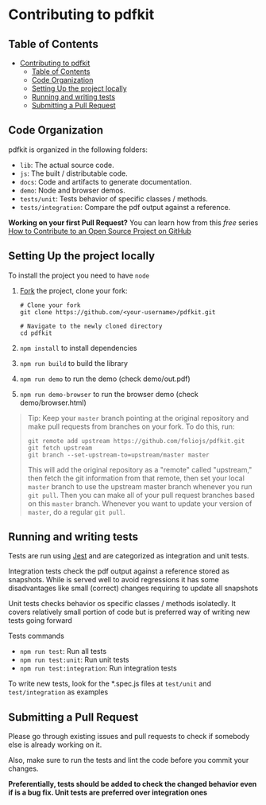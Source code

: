 # Contributing to pdfkit

## Table of Contents

- [Contributing to pdfkit](#contributing-to-pdfkit)
  - [Table of Contents](#table-of-contents)
  - [Code Organization](#code-organization)
  - [Setting Up the project locally](#setting-up-the-project-locally)
  - [Running and writing tests](#running-and-writing-tests)
  - [Submitting a Pull Request](#submitting-a-pull-request)


## Code Organization

pdfkit is organized in the following folders:

- `lib`: The actual source code.
- `js`: The built / distributable code.
- `docs`: Code and artifacts to generate documentation.
- `demo`: Node and browser demos.
- `tests/unit`: Tests behavior of specific classes / methods.
- `tests/integration`: Compare the pdf output against a reference.

**Working on your first Pull Request?** You can learn how from this _free_ series [How to Contribute to an Open Source Project on GitHub](https://egghead.io/series/how-to-contribute-to-an-open-source-project-on-github)

## Setting Up the project locally

To install the project you need to have `node`

1.  [Fork](https://help.github.com/articles/fork-a-repo/) the project, clone your fork:

    ```
    # Clone your fork
    git clone https://github.com/<your-username>/pdfkit.git

    # Navigate to the newly cloned directory
    cd pdfkit
    ```

2.  `npm install` to install dependencies
3.  `npm run build` to build the library
4.  `npm run demo` to run the demo (check demo/out.pdf)
5.  `npm run demo-browser` to run the browser demo (check demo/browser.html)
    
> Tip: Keep your `master` branch pointing at the original repository and make
> pull requests from branches on your fork. To do this, run:
>
> ```
> git remote add upstream https://github.com/foliojs/pdfkit.git
> git fetch upstream
> git branch --set-upstream-to=upstream/master master
> ```
>
> This will add the original repository as a "remote" called "upstream,"
> then fetch the git information from that remote, then set your local `master`
> branch to use the upstream master branch whenever you run `git pull`.
> Then you can make all of your pull request branches based on this `master`
> branch. Whenever you want to update your version of `master`, do a regular
> `git pull`.

## Running and writing tests

Tests are run using [Jest](http://jestjs.io/) and are categorized as integration and unit tests. 

Integration tests check the pdf output against a reference stored as snapshots. While is served well to avoid regressions it has some disadvantages like small (correct) changes requiring to update all snapshots

Unit tests checks behavior os specific classes / methods isolatedly. It covers relatively small portion of code but is preferred way of writing new tests going forward

Tests commands
* `npm run test`: Run all tests
* `npm run test:unit`: Run unit tests
* `npm run test:integration`: Run integration tests

To write new tests, look for the *.spec.js files at `test/unit` and `test/integration` as examples


## Submitting a Pull Request

Please go through existing issues and pull requests to check if somebody else is already working on it.

Also, make sure to run the tests and lint the code before you commit your changes.

**Preferentially, tests should be added to check the changed behavior even if is a bug fix. Unit tests are preferred over integration ones**
